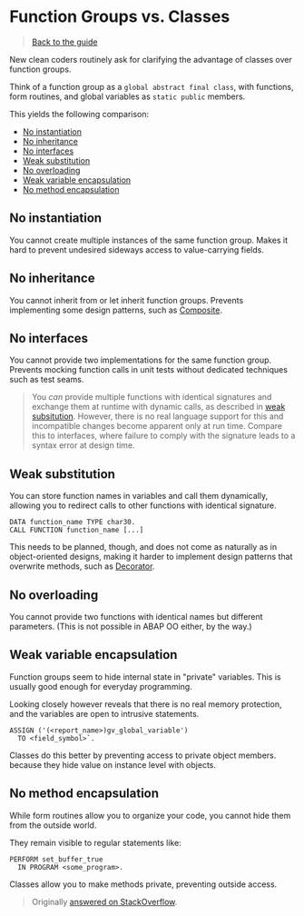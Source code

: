 # Function Groups vs. Classes

> [Back to the guide](../CleanABAP.md)

New clean coders routinely ask for clarifying
the advantage of classes over function groups.

Think of a function group as a `global abstract final class`,
with functions, form routines, and global variables
as `static public` members.
 
This yields the following comparison:

- [No instantiation](#no-instantiation)
- [No inheritance](#no-inheritance)
- [No interfaces](#no-interfaces)
- [Weak substitution](#weak-substitution)
- [No overloading](#no-overloading)
- [Weak variable encapsulation](#weak-variable-encapsulation)
- [No method encapsulation](#no-method-encapsulation)

## No instantiation

You cannot create multiple instances of the same function group.
Makes it hard to prevent undesired sideways access to value-carrying fields.

## No inheritance

You cannot inherit from or let inherit function groups.
Prevents implementing some design patterns,
such as [Composite](https://en.wikipedia.org/wiki/Composite_pattern).

## No interfaces

You cannot provide two implementations for the same function group.
Prevents mocking function calls in unit tests without dedicated techniques such as test seams.

> You _can_ provide multiple functions with identical signatures
and exchange them at runtime with dynamic calls,
as described in [weak subsitution](#weak-substitution).
However, there is no real language support for this
and incompatible changes become apparent only at run time.
Compare this to interfaces, where failure to comply
with the signature leads to a syntax error at design time. 

## Weak substitution

You can store function names in variables and call them dynamically,
allowing you to redirect calls to other functions with identical signature.

```ABAP
DATA function_name TYPE char30.
CALL FUNCTION function_name [...]
```

This needs to be planned, though, and does not come as naturally
as in object-oriented designs, making it harder to implement design patterns
that overwrite methods, such as [Decorator](https://en.wikipedia.org/wiki/Decorator_pattern).

## No overloading

You cannot provide two functions with identical names but different parameters.
(This is not possible in ABAP OO either, by the way.)

## Weak variable encapsulation

Function groups seem to hide internal state in "private" variables.
This is usually good enough for everyday programming.

Looking closely however reveals that there is no real memory protection,
and the variables are open to intrusive statements.

```ABAP
ASSIGN ('(<report_name>)gv_global_variable')
  TO <field_symbol>`.
```

Classes do this better by preventing access to private object members. 
because they hide value on instance level with objects. 

## No method encapsulation

While form routines allow you to organize your code,
you cannot hide them from the outside world.

They remain visible to regular statements like: 

```ABAP
PERFORM set_buffer_true
  IN PROGRAM <some_program>.
```

Classes allow you to make methods private,
preventing outside access.

> Originally [answered on StackOverflow](https://stackoverflow.com/questions/55243044/function-groups-vs-classes/55244019#55244019).
